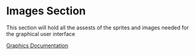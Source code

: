 # Images Section 

This section will hold all the assests of the sprites and images needed for the graphical user interface

[Graphics Documentation](https://www.sfml-dev.org/documentation/2.5.1/group__graphics.php)